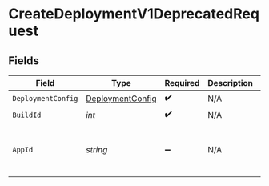 # CreateDeploymentV1DeprecatedRequest


## Fields

| Field                                                       | Type                                                        | Required                                                    | Description                                                 | Example                                                     |
| ----------------------------------------------------------- | ----------------------------------------------------------- | ----------------------------------------------------------- | ----------------------------------------------------------- | ----------------------------------------------------------- |
| `DeploymentConfig`                                          | [DeploymentConfig](../../Models/Shared/DeploymentConfig.md) | :heavy_check_mark:                                          | N/A                                                         |                                                             |
| `BuildId`                                                   | *int*                                                       | :heavy_check_mark:                                          | N/A                                                         | 1                                                           |
| `AppId`                                                     | *string*                                                    | :heavy_minus_sign:                                          | N/A                                                         | app-af469a92-5b45-4565-b3c4-b79878de67d2                    |